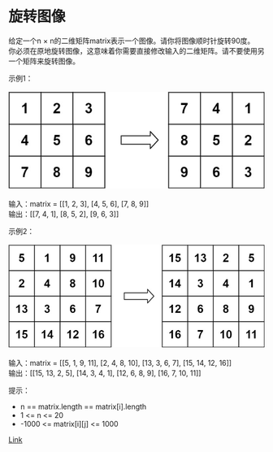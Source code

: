 <h1>旋转图像</h1>

给定一个n × n的二维矩阵matrix表示一个图像。请你将图像顺时针旋转90度。</br>
你必须在原地旋转图像，这意味着你需要直接修改输入的二维矩阵。请不要使用另一个矩阵来旋转图像。</br>

示例1：</br>
</br>![](./image/1.jpeg)</br></br>
输入：matrix = [[1, 2, 3], [4, 5, 6], [7, 8, 9]]</br>
输出：[[7, 4, 1], [8, 5, 2], [9, 6, 3]]</br>

示例2：</br>
</br>![](./image/2.jpeg)</br></br>
输入：matrix = [[5, 1, 9, 11], [2, 4, 8, 10], [13, 3, 6, 7], [15, 14, 12, 16]]</br>
输出：[[15, 13, 2, 5], [14, 3, 4, 1], [12, 6, 8, 9], [16, 7, 10, 11]]</br>

提示：
- n == matrix.length == matrix[i].length
- 1 <= n <= 20
- -1000 <= matrix[i][j] <= 1000

[Link](https://leetcode-cn.com/problems/rotate-image/)